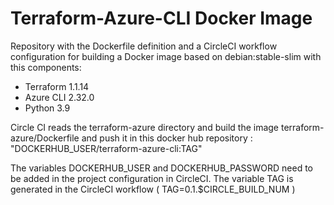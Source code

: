 # Terraform-Azure-CLI Docker Image

Repository with the Dockerfile definition and a CircleCI workflow configuration for building a Docker image based on debian:stable-slim with this components:
   - Terraform 1.1.14
   - Azure CLI 2.32.0
   - Python 3.9

Circle CI reads the terraform-azure directory and build the image terraform-azure/Dockerfile and push it in this docker hub repository : "DOCKERHUB_USER/terraform-azure-cli:TAG"

The variables DOCKERHUB_USER and DOCKERHUB_PASSWORD need to be added in the project configuration in CircleCI.
The variable TAG is generated in the CircleCI workflow ( TAG=0.1.$CIRCLE_BUILD_NUM )